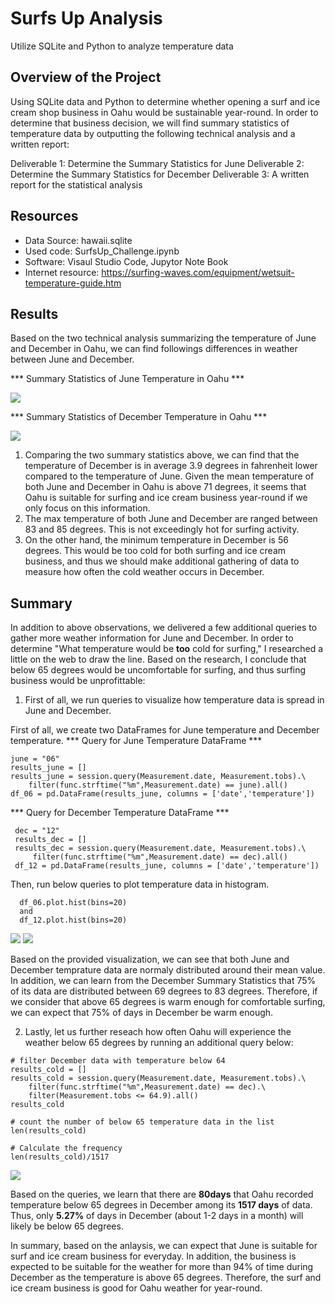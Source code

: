# Surfs Up Analysis
Utilize SQLite and Python to analyze temperature data
## Overview of the Project
Using SQLite data and Python to determine whether opening a surf and ice cream shop business in Oahu would be sustainable year-round. In order to determine that business decision, we will find summary statistics of temperature data by outputting the following technical analysis and a written report:

Deliverable 1: Determine the Summary Statistics for June
Deliverable 2: Determine the Summary Statistics for December
Deliverable 3: A written report for the statistical analysis

## Resources
- Data Source: hawaii.sqlite
- Used code: SurfsUp_Challenge.ipynb
- Software: Visaul Studio Code, Jupytor Note Book
- Internet resource: <https://surfing-waves.com/equipment/wetsuit-temperature-guide.htm>

## Results
  Based on the two technical analysis summarizing the temperature of June and December in Oahu, we can find followings differences in weather between June and December.
  
*** Summary Statistics of June Temperature in Oahu ***
  
   ![](Images/june_temp_summary.png)
   
*** Summary Statistics of December Temperature in Oahu ***
  
   ![](Images/dec_temp_summary.png)

   
  1. Comparing the two summary statistics above, we can find that the temperature of December is in average 3.9 degrees in fahrenheit lower compared to the temperature of June. Given the mean temperature of both June and December in Oahu is above 71 degrees, it seems that Oahu is suitable for surfing and ice cream business year-round if we only focus on this information.
  2. The max temperature of both June and December are ranged between 83 and 85 degrees. This is not exceedingly hot for surfing activity.
  3. On the other hand, the minimum temperature in December is 56 degrees. This would be too cold for both surfing and ice cream business, and thus we should make additional gathering of data to measure how often the cold weather occurs in December.
  
## Summary
   In addition to above observations, we delivered a few additional queries to gather more weather information for June and December. 
   In order to determine "What temperature would be **too** cold for surfing," I researched a little on the web to draw the line. Based on the research, I conclude that below 65 degrees would be uncomfortable for surfing, and thus surfing business would be unprofittable:

  1. First of all, we run queries to visualize how temperature data is spread in June and December.
  
   First of all, we create two DataFrames for June temperature and December temperature.
  *** Query for June Temperature DataFrame *** 
  ```
  june = "06"
  results_june = []
  results_june = session.query(Measurement.date, Measurement.tobs).\
      filter(func.strftime("%m",Measurement.date) == june).all()
  df_06 = pd.DataFrame(results_june, columns = ['date','temperature'])
 ```
 *** Query for December Temperature DataFrame *** 
 ```
  dec = "12"
  results_dec = []
  results_dec = session.query(Measurement.date, Measurement.tobs).\
      filter(func.strftime("%m",Measurement.date) == dec).all()
  df_12 = pd.DataFrame(results_june, columns = ['date','temperature'])
```
   Then, run below queries to plot temperature data in histogram.
```
  df_06.plot.hist(bins=20)
  and 
  df_12.plot.hist(bins=20)
```
  
   ![](Images/june_temp_histogram.png)
   ![](Images/dec_temp_histogram.png)
   
   Based on the provided visualization, we can see that both June and December temprature data are normaly distributed around their mean value. In addition, we can learn from the December Summary Statistics that 75% of its data are distributed between 69 degrees to 83 degrees. Therefore, if we consider that above 65 degrees is warm enough for comfortable surfing, we can expect that 75% of days in December be warm enough. 
   
  2. Lastly, let us further reseach how often Oahu will experience the weather below 65 degrees by running an additional query below:
  ```
  # filter December data with temperature below 64
  results_cold = []
  results_cold = session.query(Measurement.date, Measurement.tobs).\
      filter(func.strftime("%m",Measurement.date) == dec).\
      filter(Measurement.tobs <= 64.9).all()
  results_cold
  
  # count the number of below 65 temperature data in the list
  len(results_cold)
  
  # Calculate the frequency
  len(results_cold)/1517
  ```
  
   ![](Images/cold_temp_frequency.png)
   
   Based on the queries, we learn that there are **80days** that Oahu recorded temperature below 65 degrees in December among its **1517 days** of data. Thus, only **5.27%** of days in December (about 1-2 days in a month) will likely be below 65 degrees.
   
   In summary, based on the anlaysis, we can expect that June is suitable for surf and ice cream business for everyday. In addition, the business is expected to be suitable for the weather for more than 94% of time during December as the temperature is above 65 degrees. Therefore, the surf and ice cream business is good for Oahu weather for year-round.

    
  
